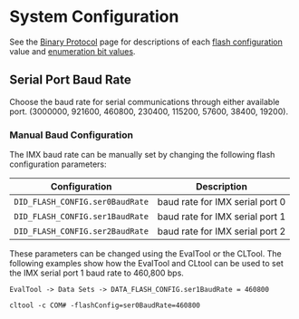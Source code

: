 # System Configuration

See the [Binary Protocol](../com-protocol/binary.md) page for descriptions of each [flash configuration](../../com-protocol/DID-descriptions/#did_flash_config) value and [enumeration bit values](../../com-protocol/DID-descriptions/#enumerations-and-defines).

## Serial Port Baud Rate

Choose the baud rate for serial communications through either available port. (3000000, 921600, 460800, 230400, 115200, 57600, 38400, 19200).

### Manual Baud Configuration

The IMX baud rate can be manually set by changing the following flash configuration parameters:

| Configuration                   | Description                      |
| ------------------------------- | -------------------------------- |
| `DID_FLASH_CONFIG.ser0BaudRate` | baud rate for IMX serial port 0 |
| `DID_FLASH_CONFIG.ser1BaudRate` | baud rate for IMX serial port 1 |
| `DID_FLASH_CONFIG.ser2BaudRate` | baud rate for IMX serial port 2 |

These parameters can be changed using the EvalTool or the CLTool.  The following examples show how the EvalTool and CLtool can be used to set the IMX serial port 1 baud rate to 460,800 bps. 

`EvalTool -> Data Sets -> DATA_FLASH_CONFIG.ser1BaudRate = 460800`

```
cltool -c COM# -flashConfig=ser0BaudRate=460800
```

